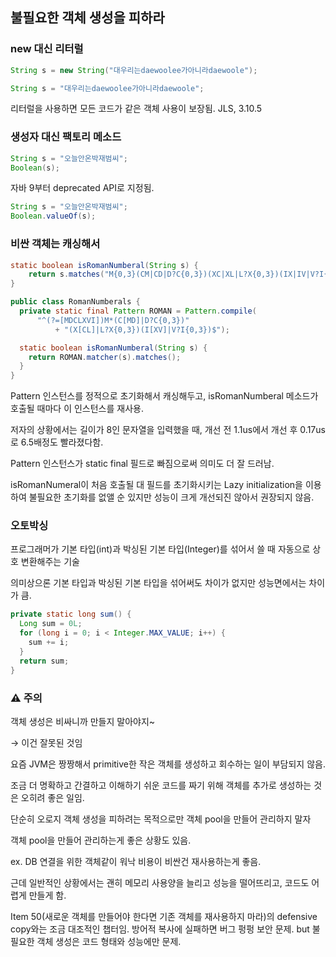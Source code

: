 
## 불필요한 객체 생성을 피하라

### new 대신 리터럴

```java
String s = new String("대우리는daewoolee가아니라daewoole");
```

```java
String s = "대우리는daewoolee가아니라daewoole";
```

리터럴을 사용하면 모든 코드가 같은 객체 사용이 보장됨. JLS, 3.10.5

### 생성자 대신 팩토리 메소드

```java
String s = "오늘안온박재범씨";
Boolean(s);
```

자바 9부터 deprecated API로 지정됨.

```java
String s = "오늘안온박재범씨";
Boolean.valueOf(s);
```

### 비싼 객체는 캐싱해서

```java
static boolean isRomanNumberal(String s) {
    return s.matches("M{0,3}(CM|CD|D?C{0,3})(XC|XL|L?X{0,3})(IX|IV|V?I{0,3})");
}
```

```java
public class RomanNumberals {
  private static final Pattern ROMAN = Pattern.compile(
      "^(?=[MDCLXVI])M*(C[MD]|D?C{0,3})"
          + "(X[CL]|L?X{0,3})(I[XV]|V?I{0,3})$");

  static boolean isRomanNumberal(String s) {
    return ROMAN.matcher(s).matches();
  }
}
```

Pattern 인스턴스를 정적으로 초기화해서 캐싱해두고, isRomanNumberal 메소드가 호출될 때마다 이 인스턴스를 재사용.

저자의 상황에서는 길이가 8인 문자열을 입력했을 때, 개선 전 1.1us에서 개선 후 0.17us로 6.5배정도 빨라졌다함.

Pattern 인스턴스가 static final 필드로 빠짐으로써 의미도 더 잘 드러남.

isRomanNumeral이 처음 호출될 대 필드를 초기화시키는 Lazy initialization을 이용하여 불필요한 초기화를 없앨 순 있지만 성능이 크게 개선되진 않아서 권장되지 않음.

### 오토박싱

프로그래머가 기본 타입(int)과 박싱된 기본 타입(Integer)를 섞어서 쓸 때 자동으로 상호 변환해주는 기술

의미상으론 기본 타입과 박싱된 기본 타입을 섞어써도 차이가 없지만 성능면에서는 차이가 큼.

```java
private static long sum() {
  Long sum = 0L;
  for (long i = 0; i < Integer.MAX_VALUE; i++) {
    sum += i;
  }
  return sum;
}
```

### ⚠️ 주의

객체 생성은 비싸니까 만들지 말아야지~

→ 이건 잘못된 것임

요즘 JVM은 짱짱해서 primitive한 작은 객체를 생성하고 회수하는 일이 부담되지 않음.

조금 더 명확하고 간결하고 이해하기 쉬운 코드를 짜기 위해 객체를 추가로 생성하는 것은 오히려 좋은 일임.

단순히 오로지 객체 생성을 피하려는 목적으로만 객체 pool을 만들어 관리하지 말자

객체 pool을 만들어 관리하는게 좋은 상황도 있음.

ex. DB 연결을 위한 객체같이 워낙 비용이 비싼건 재사용하는게 좋음.

근데 일반적인 상황에서는 괜히 메모리 사용양을 늘리고 성능을 떨어뜨리고, 코드도 어렵게 만들게 함.

Item 50(새로운 객체를 만들어야 한다면 기존 객체를 재사용하지 마라)의 defensive copy와는 조금 대조적인 챕터임. 방어적 복사에 실패하면 버그 펑펑 보안 문제. but 불필요한 객체 생성은 코드 형태와 성능에만 문제.
